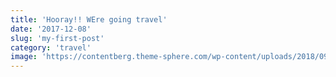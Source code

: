 ```yaml
---
title: 'Hooray!! WEre going travel'
date: '2017-12-08'
slug: 'my-first-post'
category: 'travel'
image: 'https://contentberg.theme-sphere.com/wp-content/uploads/2018/09/shutterstock_671232430-770x515.jpg'
---
```


